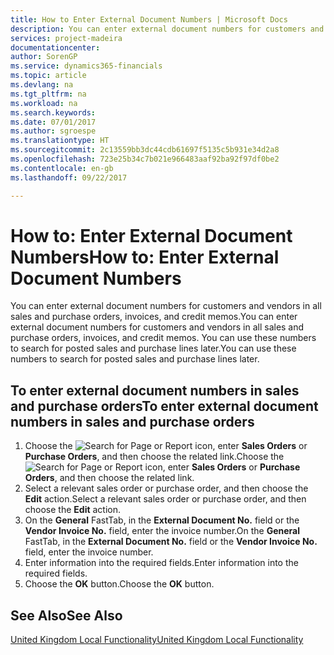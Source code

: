 ```yaml
---
title: How to Enter External Document Numbers | Microsoft Docs
description: You can enter external document numbers for customers and vendors in all sales and purchase orders, invoices, and credit memos. You can use these numbers to search for posted sales and purchase lines later.
services: project-madeira
documentationcenter: 
author: SorenGP
ms.service: dynamics365-financials
ms.topic: article
ms.devlang: na
ms.tgt_pltfrm: na
ms.workload: na
ms.search.keywords: 
ms.date: 07/01/2017
ms.author: sgroespe
ms.translationtype: HT
ms.sourcegitcommit: 2c13559bb3dc44cdb61697f5135c5b931e34d2a8
ms.openlocfilehash: 723e25b34c7b021e966483aaf92ba92f97df0be2
ms.contentlocale: en-gb
ms.lasthandoff: 09/22/2017

---
```

# <a name="how-to-enter-external-document-numbers"></a><span data-ttu-id="8d23d-104">How to: Enter External Document Numbers</span><span class="sxs-lookup"><span data-stu-id="8d23d-104">How to: Enter External Document Numbers</span></span>
<span data-ttu-id="8d23d-105">You can enter external document numbers for customers and vendors in all sales and purchase orders, invoices, and credit memos.</span><span class="sxs-lookup"><span data-stu-id="8d23d-105">You can enter external document numbers for customers and vendors in all sales and purchase orders, invoices, and credit memos.</span></span> <span data-ttu-id="8d23d-106">You can use these numbers to search for posted sales and purchase lines later.</span><span class="sxs-lookup"><span data-stu-id="8d23d-106">You can use these numbers to search for posted sales and purchase lines later.</span></span>  

## <a name="to-enter-external-document-numbers-in-sales-and-purchase-orders"></a><span data-ttu-id="8d23d-107">To enter external document numbers in sales and purchase orders</span><span class="sxs-lookup"><span data-stu-id="8d23d-107">To enter external document numbers in sales and purchase orders</span></span>  

1.  <span data-ttu-id="8d23d-108">Choose the ![Search for Page or Report](../../media/ui-search/search_small.png "Search for Page or Report icon") icon, enter **Sales Orders** or **Purchase Orders**, and then choose the related link.</span><span class="sxs-lookup"><span data-stu-id="8d23d-108">Choose the ![Search for Page or Report](../../media/ui-search/search_small.png "Search for Page or Report icon") icon, enter **Sales Orders** or **Purchase Orders**, and then choose the related link.</span></span>  
2.  <span data-ttu-id="8d23d-109">Select a relevant sales order or purchase order, and then choose the **Edit** action.</span><span class="sxs-lookup"><span data-stu-id="8d23d-109">Select a relevant sales order or purchase order, and then choose the **Edit** action.</span></span>  
3.  <span data-ttu-id="8d23d-110">On the **General** FastTab, in the **External Document No.** field or the **Vendor Invoice No.** field, enter the invoice number.</span><span class="sxs-lookup"><span data-stu-id="8d23d-110">On the **General** FastTab, in the **External Document No.** field or the **Vendor Invoice No.** field, enter the invoice number.</span></span>  
4.  <span data-ttu-id="8d23d-111">Enter information into the required fields.</span><span class="sxs-lookup"><span data-stu-id="8d23d-111">Enter information into the required fields.</span></span>  
5.  <span data-ttu-id="8d23d-112">Choose the **OK** button.</span><span class="sxs-lookup"><span data-stu-id="8d23d-112">Choose the **OK** button.</span></span>  

## <a name="see-also"></a><span data-ttu-id="8d23d-113">See Also</span><span class="sxs-lookup"><span data-stu-id="8d23d-113">See Also</span></span>  
 [<span data-ttu-id="8d23d-114">United Kingdom Local Functionality</span><span class="sxs-lookup"><span data-stu-id="8d23d-114">United Kingdom Local Functionality</span></span>](united-kingdom-local-functionality.md)

